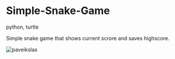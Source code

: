 # Simple-Snake-Game
python, turtle

Simple snake game that shows current scrore and saves highscore.

![paveikslas](https://user-images.githubusercontent.com/51360361/226108546-1dbac5be-a8ab-4b34-9ae7-2756e2c542e8.png)
